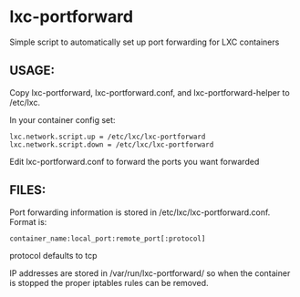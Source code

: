 # lxc-portforward
Simple script to automatically set up port forwarding for LXC containers

USAGE:
------

Copy lxc-portforward, lxc-portforward.conf, and lxc-portforward-helper to /etc/lxc.

In your container config set:

    lxc.network.script.up = /etc/lxc/lxc-portforward
    lxc.network.script.down = /etc/lxc/lxc-portforward

Edit lxc-portforward.conf to forward the ports you want forwarded

FILES:
------

Port forwarding information is stored in /etc/lxc/lxc-portforward.conf.  Format is:

    container_name:local_port:remote_port[:protocol]

protocol defaults to tcp

IP addresses are stored in /var/run/lxc-portforward/<container name> so when
the container is stopped the proper iptables rules can be removed.
